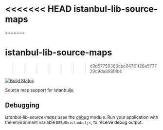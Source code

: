 <<<<<<< HEAD
istanbul-lib-source-maps
========================
=======
# istanbul-lib-source-maps
>>>>>>> d9d57759386cbc64761f26a577729c9da898f4b0

[![Build Status](https://travis-ci.org/istanbuljs/istanbuljs.svg?branch=master)](https://travis-ci.org/istanbuljs/istanbuljs)

Source map support for istanbuljs.

## Debugging

_istanbul-lib-source-maps_ uses the [debug](https://www.npmjs.com/package/debug) module.
Run your application with the environment variable `DEBUG=istanbuljs`, to receive debug
output.
